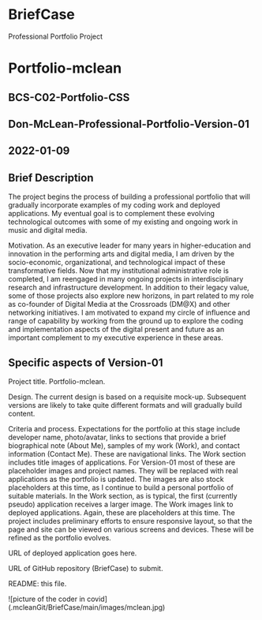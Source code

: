 # BriefCase
Professional Portfolio Project

# Portfolio-mclean

## BCS-C02-Portfolio-CSS

## Don-McLean-Professional-Portfolio-Version-01

## 2022-01-09

## Brief Description

The project begins the process of building a professional portfolio that will gradually incorporate examples of my coding work and deployed applications. My eventual goal is to complement these evolving technological outcomes with some of my existing and ongoing work in music and digital media.

Motivation. As an executive leader for many years in higher-education and innovation in the performing arts and digital media, I am driven by the socio-economic, organizational, and technological impact of these transformative fields. Now that my institutional administrative role is completed, I am reengaged in many ongoing projects in interdisciplinary research and infrastructure development. In addition to their legacy value, some of those projects also explore new horizons, in part related to my role as co-founder of Digital Media at the Crossroads (DM@X) and other networking initiatives. I am motivated to expand my circle of influence and range of capability by working from the ground up to explore the coding and implementation aspects of the digital present and future as an important complement to my executive experience in these areas.

## Specific aspects of Version-01

Project title. Portfolio-mclean.

Design. The current design is based on a requisite mock-up. Subsequent versions are likely to take quite different formats and will gradually build content.

Criteria and process. Expectations for the portfolio at this stage include developer name, photo/avatar, links to sections that provide a brief biographical note (About Me), samples of my work (Work), and contact information (Contact Me). These are navigational links. The Work section includes title images of applications. For Version-01 most of these are placeholder images and project names. They will be replaced with real applications as the portfolio is updated. The images are also stock placeholders at this time, as I continue to build a personal portfolio of suitable materials. In the Work section, as is typical, the first (currently pseudo) application receives a larger image. The Work images link to deployed applications. Again, these are placeholders at this time. The project includes preliminary efforts to ensure responsive layout, so that the page and site can be viewed on various screens and devices. These will be refined as the portfolio evolves.

URL of deployed application goes here.

URL of GitHub repository (BriefCase) to submit.

README: this file.

![picture of the coder in covid] (.mcleanGit/BriefCase/main/images/mclean.jpg)

